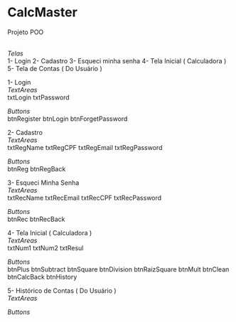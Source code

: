 # CalcMaster
Projeto POO<br><br>

*Telas*<br>
1- Login
2- Cadastro
3- Esqueci minha senha
4- Tela Inicial ( Calculadora )
5- Tela de Contas ( Do Usuário )

1- Login<br>
*TextAreas*<br>
txtLogin
txtPassword<br>

*Buttons*<br>
btnRegister
btnLogin
btnForgetPassword

2- Cadastro<br>
*TextAreas*<br>
txtRegName 
txtRegCPF
txtRegEmail
txtRegPassword

*Buttons*<br>
btnReg
btnRegBack

3- Esqueci Minha Senha<br>
*TextAreas*<br>
txtRecName
txtRecEmail
txtRecCPF
txtRecPassword

*Buttons*<br>
btnRec
btnRecBack

4- Tela Inicial ( Calculadora )<br>
*TextAreas*<br>
txtNum1
txtNum2
txtResul

*Buttons*<br>
btnPlus
btnSubtract
btnSquare
btnDivision
btnRaizSquare
btnMult
btnClean
btnCalcBack
btnHistory

5- Histórico de Contas ( Do Usuário )<br>
*TextAreas*<br>

*Buttons*<br>